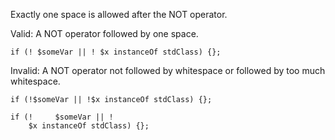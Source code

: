 Exactly one space is allowed after the NOT operator.

Valid: A NOT operator followed by one space.
```
if (! $someVar || ! $x instanceOf stdClass) {};
```

Invalid: A NOT operator not followed by whitespace or followed by too much whitespace.
```
if (!$someVar || !$x instanceOf stdClass) {};

if (!     $someVar || !
    $x instanceOf stdClass) {};
```
